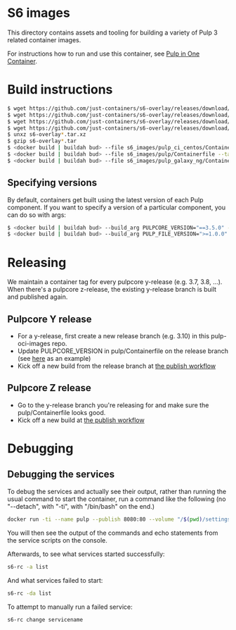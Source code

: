 # S6 images

This directory contains assets and tooling for building a variety of Pulp 3 related container images.

For instructions how to run and use this container, see [Pulp in One Container](https://pulpproject.org/pulp-in-one-container/).

# Build instructions

```bash
$ wget https://github.com/just-containers/s6-overlay/releases/download/v3.1.2.1/s6-overlay-x86_64.tar.xz
$ wget https://github.com/just-containers/s6-overlay/releases/download/v3.1.2.1/s6-overlay-noarch.tar.xz
$ wget https://github.com/just-containers/s6-overlay/releases/download/v3.1.2.1/s6-overlay-symlinks-arch.tar.xz
$ wget https://github.com/just-containers/s6-overlay/releases/download/v3.1.2.1/s6-overlay-symlinks-noarch.tar.xz
$ unxz s6-overlay*.tar.xz
$ gzip s6-overlay*.tar
$ <docker build | buildah bud> --file s6_images/pulp_ci_centos/Containerfile --tag pulp/pulp-ci-centos:latest .
$ <docker build | buildah bud> --file s6_images/pulp/Containerfile --tag pulp/pulp:latest .
$ <docker build | buildah bud> --file s6_images/pulp_galaxy_ng/Containerfile --tag pulp/pulp-galaxy-ng:latest .
```

## Specifying versions

By default, containers get built using the latest version of each Pulp component. If you want to
specify a version of a particular component, you can do so with args:

```bash
$ <docker build | buildah bud> --build_arg PULPCORE_VERSION="==3.5.0" --file s6_images/pulp/Containerfile
$ <docker build | buildah bud> --build_arg PULP_FILE_VERSION=">=1.0.0" --file s6_images/pulp/Containerfile
```

# Releasing

We maintain a container tag for every pulpcore y-release (e.g. 3.7, 3.8, ...). When there's a
pulpcore z-release, the existing y-release branch is built and published again.

## Pulpcore Y release

* For a y-release, first create a new release branch (e.g. 3.10) in this pulp-oci-images repo.
* Update PULPCORE_VERSION in pulp/Containerfile on the release branch (see
  [here](https://github.com/pulp/pulp-oci-images/pull/61/files) as an example)
* Kick off a new build from the release branch at [the publish workflow](https://github.com/pulp/pulp-oci-images/actions/workflows/publish_images.yaml)

## Pulpcore Z release

* Go to the y-release branch you're releasing for and make sure the pulp/Containerfile looks good.
* Kick off a new build at [the publish workflow](https://github.com/pulp/pulp-oci-images/actions/workflows/publish_images.yaml)

# Debugging

## Debugging the services

To debug the services and actually see their output, rather than running the usual command to start the container, run a command
like the following (no "--detach", with "-ti", with "/bin/bash" on the end.)
```bash
docker run -ti --name pulp --publish 8080:80 --volume "/$(pwd)/settings:/etc/pulp:Z" --device /dev/fuse pulp/pulp /bin/bash
```
You will then see the output of the commands and echo statements from the service scripts on the
console.

Afterwards, to see what services started successfully:
```bash
s6-rc -a list
```
And what services failed to start:
```bash
s6-rc -da list
```
To attempt to manually run a failed service:
```bash
s6-rc change servicename
```
